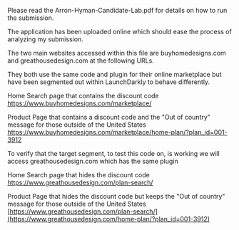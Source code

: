 Please read the Arron-Hyman-Candidate-Lab.pdf for details on how to run the submission.

The application has been uploaded online which should ease the process of analyzing my submission.

The two main websites accessed within this file are buyhomedesigns.com and greathousedesign.com at the following URLs.

They both use the same code and plugin for their online marketplace but have been segmented out within LaunchDarkly to behave differently.



Home Search page that contains the discount code
https://www.buyhomedesigns.com/marketplace/

Product Page that contains a discount code and the "Out of country" message for those outside of the United States
https://www.buyhomedesigns.com/marketplace/home-plan/?plan_id=001-3912



To verify that the target segment, to test this code on, is working we will access greathousedesign.com which has the same plugin

Home Search page that hides the discount code
https://www.greathousedesign.com/plan-search/

Product Page that hides the discount code but keeps the  "Out of country"  message for those outside of the United States
[https://www.greathousedesign.com/plan-search/](https://www.greathousedesign.com/home-plan/?plan_id=001-3912)

